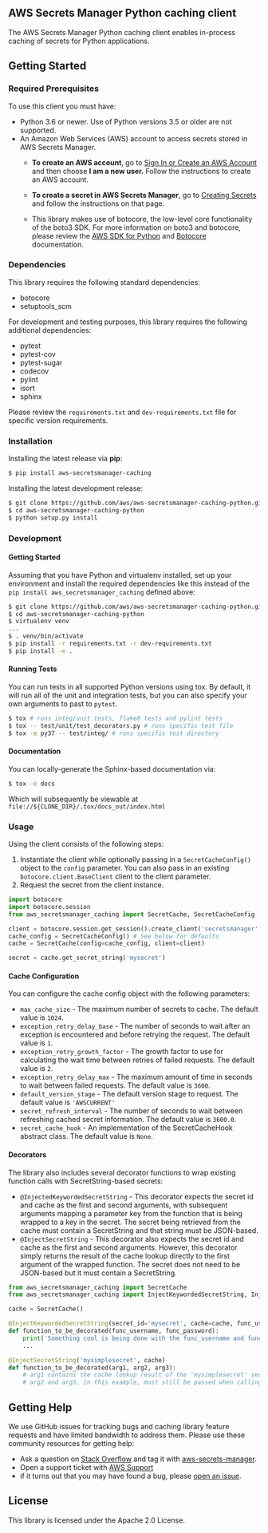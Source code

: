 ## AWS Secrets Manager Python caching client

The AWS Secrets Manager Python caching client enables in-process caching of secrets for Python applications.

## Getting Started

### Required Prerequisites

To use this client you must have:

* Python 3.6 or newer.  Use of Python versions 3.5 or older are not supported.
* An Amazon Web Services (AWS) account to access secrets stored in AWS Secrets Manager.
  * **To create an AWS account**, go to [Sign In or Create an AWS Account](https://portal.aws.amazon.com/gp/aws/developer/registration/index.html) and then choose **I am a new user.** Follow the instructions to create an AWS account.

  * **To create a secret in AWS Secrets Manager**, go to [Creating Secrets](https://docs.aws.amazon.com/secretsmanager/latest/userguide/manage_create-basic-secret.html) and follow the instructions on that page.

  * This library makes use of botocore, the low-level core functionality of the boto3 SDK.  For more information on boto3 and botocore, please review the [AWS SDK for Python](https://aws.amazon.com/sdk-for-python/) and [Botocore](https://botocore.amazonaws.com/v1/documentation/api/latest/index.html) documentation. 

### Dependencies
This library requires the following standard dependencies:
* botocore
* setuptools_scm

For development and testing purposes, this library requires the following additional dependencies:
* pytest
* pytest-cov
* pytest-sugar
* codecov
* pylint
* isort
* sphinx

Please review the `requirements.txt` and `dev-requirements.txt` file for specific version requirements.

### Installation
Installing the latest release via **pip**:
```bash
$ pip install aws-secretsmanager-caching
```

Installing the latest development release:
```bash
$ git clone https://github.com/aws/aws-secretsmanager-caching-python.git
$ cd aws-secretsmanager-caching-python
$ python setup.py install
```

### Development
#### Getting Started
Assuming that you have Python and virtualenv installed, set up your environment and install the required dependencies like this instead of the `pip install aws_secretsmanager_caching` defined above:

```bash
$ git clone https://github.com/aws/aws-secretsmanager-caching-python.git
$ cd aws-secretsmanager-caching-python
$ virtualenv venv
...
$ . venv/bin/activate
$ pip install -r requirements.txt -r dev-requirements.txt
$ pip install -e .
```

#### Running Tests
You can run tests in all supported Python versions using tox. By default, it will run all of the unit and integration tests, but you can also specify your own arguments to past to `pytest`.
```bash
$ tox # runs integ/unit tests, flake8 tests and pylint tests
$ tox -- test/unit/test_decorators.py # runs specific test file
$ tox -e py37 -- test/integ/ # runs specific test directory
```

#### Documentation
You can locally-generate the Sphinx-based documentation via:
```bash
$ tox -e docs
```
Which will subsequently be viewable at `file://${CLONE_DIR}/.tox/docs_out/index.html`

### Usage
Using the client consists of the following steps:
1.  Instantiate the client while optionally passing in a `SecretCacheConfig()` object to the `config` parameter.  You can also pass in an existing `botocore.client.BaseClient` client to the client parameter.
2.  Request the secret from the client instance.
```python
import botocore
import botocore.session
from aws_secretsmanager_caching import SecretCache, SecretCacheConfig

client = botocore.session.get_session().create_client('secretsmanager')
cache_config = SecretCacheConfig() # See below for defaults
cache = SecretCache(config=cache_config, client=client)

secret = cache.get_secret_string('mysecret')
```

#### Cache Configuration
You can configure the cache config object with the following parameters:
* `max_cache_size` - The maximum number of secrets to cache.  The default value is `1024`.
* `exception_retry_delay_base` - The number of seconds to wait after an exception is encountered and before retrying the request.  The default value is `1`.
* `exception_retry_growth_factor` - The growth factor to use for calculating the wait time between retries of failed requests.  The default value is `2`.
* `exception_retry_delay_max` - The maximum amount of time in seconds to wait between failed requests.  The default value is `3600`.
* `default_version_stage` - The default version stage to request.  The default value is `'AWSCURRENT'`
* `secret_refresh_interval` - The number of seconds to wait between refreshing cached secret information.  The default value is `3600.0`.
* `secret_cache_hook` - An implementation of the SecretCacheHook abstract class.  The default value is `None`.

#### Decorators
The library also includes several decorator functions to wrap existing function calls with SecretString-based secrets:
* `@InjectedKeywordedSecretString` - This decorator expects the secret id and cache as the first and second arguments, with subsequent arguments mapping a parameter key from the function that is being wrapped to a key in the secret.  The secret being retrieved from the cache must contain a SecretString and that string must be JSON-based.
* `@InjectSecretString` - This decorator also expects the secret id and cache as the first and second arguments.  However, this decorator simply returns the result of the cache lookup directly to the first argument of the wrapped function.  The secret does not need to be JSON-based but it must contain a SecretString.
```python
from aws_secretsmanager_caching import SecretCache
from aws_secretsmanager_caching import InjectKeywordedSecretString, InjectSecretString

cache = SecretCache()

@InjectKeywordedSecretString(secret_id='mysecret', cache=cache, func_username='username', func_password='password')
def function_to_be_decorated(func_username, func_password):
    print('Something cool is being done with the func_username and func_password arguments here')
    ...

@InjectSecretString('mysimplesecret', cache)
def function_to_be_decorated(arg1, arg2, arg3):
    # arg1 contains the cache lookup result of the 'mysimplesecret' secret.
    # arg2 and arg3, in this example, must still be passed when calling function_to_be_decorated().
```

## Getting Help
We use GitHub issues for tracking bugs and caching library feature requests and have limited bandwidth to address them. Please use these community resources for getting help:
* Ask a question on [Stack Overflow](https://stackoverflow.com/) and tag it with [aws-secrets-manager](https://stackoverflow.com/questions/tagged/aws-secrets-manager).
* Open a support ticket with [AWS Support](https://console.aws.amazon.com/support/home#/)
* if it turns out that you may have found a bug, please [open an issue](https://github.com/aws/aws-secretsmanager-caching-python/issues/new). 
## License

This library is licensed under the Apache 2.0 License. 
